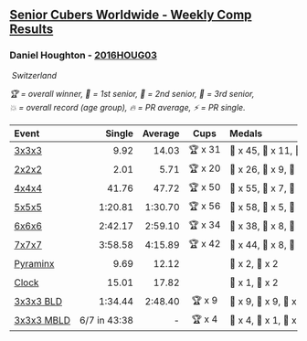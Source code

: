 <style>table {white-space: nowrap;}</style>
<link rel="stylesheet" type="text/css" href="/scw-comp/css/flags.css" />

## [Senior Cubers Worldwide - Weekly Comp Results](/scw-comp/results/)
### Daniel Houghton - [2016HOUG03](https://www.worldcubeassociation.org/persons/2016HOUG03)

<i class="flag flag-CH" />&nbsp;Switzerland

<span style="white-space: nowrap;">🏆 = overall winner</span>, <span style="white-space: nowrap;">🥇 = 1st senior</span>, <span style="white-space: nowrap;">🥈 = 2nd senior</span>, <span style="white-space: nowrap;">🥉 = 3rd senior</span>, <span style="white-space: nowrap;">💥 = overall record (age group)</span>, <span style="white-space: nowrap;">🔥 = PR average</span>, <span style="white-space: nowrap;">⚡ = PR single</span>.

| Event | Single | Average | Cups | Medals | Achievements|
| :-- | --: | --: | :--: | :-- | :-- |
| [3x3x3](333.md) | 9.92 | 14.03 | 🏆 x 31 | 🥇 x 45, 🥈 x 11, 🥉 x 6 | 🔥 x 8, ⚡ x 7 |
| [2x2x2](222.md) | 2.01 | 5.71 | 🏆 x 20 | 🥇 x 26, 🥈 x 9, 🥉 x 5 | 🔥 x 4, ⚡ x 6 |
| [4x4x4](444.md) | 41.76 | 47.72 | 🏆 x 50 | 🥇 x 55, 🥈 x 7, 🥉 x 1 | 💥 x 1, 🔥 x 7, ⚡ x 5 |
| [5x5x5](555.md) | 1:20.81 | 1:30.70 | 🏆 x 56 | 🥇 x 58, 🥈 x 5, 🥉 x 1 | 💥 x 1, 🔥 x 9, ⚡ x 6 |
| [6x6x6](666.md) | 2:42.17 | 2:59.10 | 🏆 x 34 | 🥇 x 38, 🥈 x 8, 🥉 x 10 | 🔥 x 10, ⚡ x 12 |
| [7x7x7](777.md) | 3:58.58 | 4:15.89 | 🏆 x 42 | 🥇 x 44, 🥈 x 8, 🥉 x 4 | 💥 x 1, 🔥 x 14, ⚡ x 10 |
| [Pyraminx](pyram.md) | 9.69 | 12.12 |  | 🥈 x 2, 🥉 x 2 | 🔥 x 5, ⚡ x 5 |
| [Clock](clock.md) | 15.01 | 17.82 |  | 🥈 x 1, 🥉 x 2 | 🔥 x 4, ⚡ x 5 |
| [3x3x3 BLD](333bf.md) | 1:34.44 | 2:48.40 | 🏆 x 9 | 🥇 x 9, 🥈 x 9, 🥉 x 8 | 🔥 x 2, ⚡ x 8 |
| [3x3x3 MBLD](333mbf.md) | 6/7 in 43:38 | - | 🏆 x 4 | 🥇 x 4, 🥈 x 1, 🥉 x 1 | ⚡ x 7 |

<!-- Global site tag (gtag.js) - Google Analytics -->
<script async src="https://www.googletagmanager.com/gtag/js?id=UA-86348435-3"></script>
<script>window.dataLayer = window.dataLayer || []; function gtag() {dataLayer.push(arguments);} gtag('js', new Date()); gtag('config', 'UA-86348435-3');</script>
